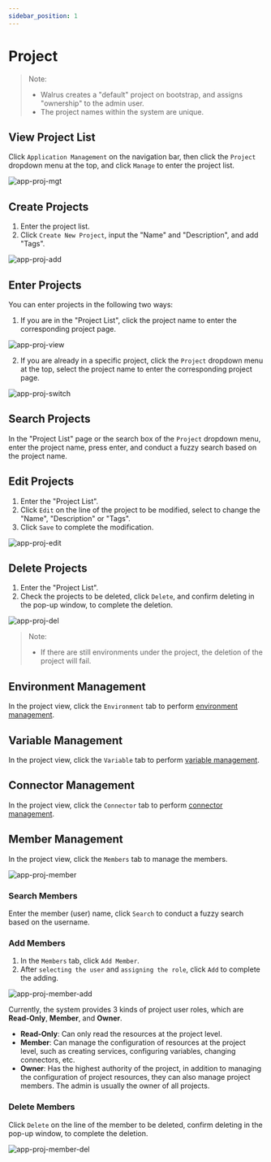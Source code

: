 ```yaml
---
sidebar_position: 1
---
```


# Project

> Note:
>
> - Walrus creates a "default" project on bootstrap, and assigns "ownership" to the admin user.
> - The project names within the system are unique.

## View Project List
Click `Application Management` on the navigation bar, then click the `Project` dropdown menu at the top, and click `Manage` to enter the project list.

![app-proj-mgt](/img/v0.3.0/application/project/app-proj-mgt-en.png)

## Create Projects

1. Enter the project list.
2. Click `Create New Project`, input the "Name" and "Description", and add "Tags".

![app-proj-add](/img/v0.3.0/application/project/app-proj-add-en.png)

## Enter Projects

You can enter projects in the following two ways:

1. If you are in the "Project List", click the project name to enter the corresponding project page.

![app-proj-view](/img/v0.3.0/application/project/app-proj-view-en.png)

2. If you are already in a specific project, click the `Project` dropdown menu at the top, select the project name to enter the corresponding project page.

![app-proj-switch](/img/v0.3.0/application/project/app-proj-switch-en.png)

## Search Projects

In the "Project List" page or the search box of the `Project` dropdown menu, enter the project name, press enter, and conduct a fuzzy search based on the project name.

## Edit Projects

1. Enter the "Project List".
2. Click `Edit` on the line of the project to be modified, select to change the "Name", "Description" or "Tags".
3. Click `Save` to complete the modification.

![app-proj-edit](/img/v0.3.0/application/project/app-proj-edit-en.png)

## Delete Projects

1. Enter the "Project List".
2. Check the projects to be deleted, click `Delete`, and confirm deleting in the pop-up window, to complete the deletion.

![app-proj-del](/img/v0.3.0/application/project/app-proj-del-en.png)

> Note:
> - If there are still environments under the project, the deletion of the project will fail.

## Environment Management

In the project view, click the `Environment` tab to perform [environment management](/application/environment).

## Variable Management

In the project view, click the `Variable` tab to perform [variable management](/operation/variable).

## Connector Management

In the project view, click the `Connector` tab to perform [connector management](/operation/connector).

## Member Management

In the project view, click the `Members` tab to manage the members.

![app-proj-member](/img/v0.3.0/application/project/app-proj-member-en.png)

### Search Members

Enter the member (user) name, click `Search` to conduct a fuzzy search based on the username.

### Add Members

1. In the `Members` tab, click `Add Member`.
2. After `selecting the user` and `assigning the role`, click `Add` to complete the adding.

![app-proj-member-add](/img/v0.3.0/application/project/app-proj-member-add-en.png)

Currently, the system provides 3 kinds of project user roles, which are **Read-Only**, **Member**, and **Owner**.

- **Read-Only**: Can only read the resources at the project level.
- **Member**: Can manage the configuration of resources at the project level, such as creating services, configuring variables, changing connectors, etc.
- **Owner**: Has the highest authority of the project, in addition to managing the configuration of project resources, they can also manage project members. The admin is usually the owner of all projects.

### Delete Members

Click `Delete` on the line of the member to be deleted, confirm deleting in the pop-up window, to complete the deletion.

![app-proj-member-del](/img/v0.3.0/application/project/app-proj-member-del-en.png)